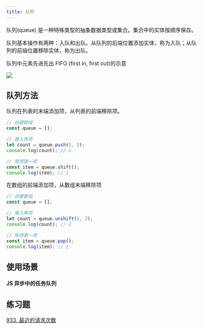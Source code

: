 ```yaml
---
title: 队列
---
```


队列(queue) 是一种特殊类型的抽象数据类型或集合。集合中的实体按顺序保存。

队列基本操作有两种：入队和出队。从队列的后端位置添加实体，称为入队；从队列的前端位置移除实体，称为出队。

队列中元素先进先出 FIFO (first in, first out)的示意

![](https://cy-picgo.oss-cn-hangzhou.aliyuncs.com/queue.svg)

## 队列方法

队列在列表的末端添加项，从列表的前端移除项。

```js
// 创建数组
const queue = [];

// 推入两项
let count = queue.push(1, 2);
console.log(count); // 2

// 取得第一项
const item = queue.shift();
console.log(item); // 1
```

在数组的前端添加项，从数组末端移除项

```js
// 创建数组
const queue = [];

// 推入两项
let count = queue.unshift(1, 2);
console.log(count); // 2

// 取得第一项
const item = queue.pop();
console.log(item); // 2
```

## 使用场景

#### JS 异步中的任务队列

## 练习题

[933. 最近的请求次数](https://leetcode-cn.com/problems/number-of-recent-calls/submissions/)

